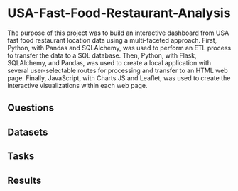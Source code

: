 # USA-Fast-Food-Restaurant-Analysis

The purpose of this project was to build an interactive dashboard from USA fast food restaurant location data using a multi-faceted approach. First, Python, with Pandas and SQLAlchemy, was used to perform an ETL process to transfer the data to a SQL database. Then, Python, with Flask, SQLAlchemy, and Pandas, was used to create a local application with several user-selectable routes for processing and transfer to an HTML web page. Finally, JavaScript, with Charts JS and Leaflet, was used to create the interactive visualizations within each web page.

## Questions



## Datasets



## Tasks



## Results

